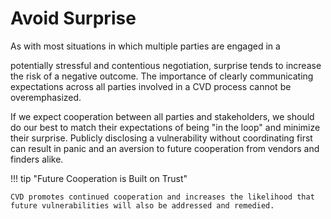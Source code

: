 # Avoid Surprise

<!--excerpt-start-->As with most situations in which multiple parties are engaged in a
potentially stressful and contentious negotiation, surprise tends to
increase the risk of a negative outcome.<!--excerpt-end--> The importance of clearly
communicating expectations across all parties involved in a CVD process
cannot be overemphasized.

If we expect cooperation between all parties and stakeholders, we should
do our best to match their expectations of being "in the loop" and
minimize their surprise. Publicly disclosing a vulnerability without
coordinating first can result in panic and an aversion to future
cooperation from vendors and finders alike.

!!! tip "Future Cooperation is Built on Trust"

    CVD promotes continued cooperation and increases the likelihood that
    future vulnerabilities will also be addressed and remedied.
